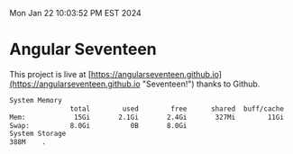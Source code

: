 Mon Jan 22 10:03:52 PM EST 2024

# Angular Seventeen


This project is live at [https://angularseventeen.github.io](https://angularseventeen.github.io "Seventeen!") thanks to Github.

```bash
System Memory
               total        used        free      shared  buff/cache   available
Mem:            15Gi       2.1Gi       2.4Gi       327Mi        11Gi        13Gi
Swap:          8.0Gi          0B       8.0Gi
System Storage
388M	.
```
